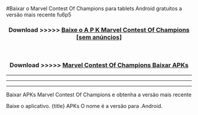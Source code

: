 #Baixar o Marvel Contest Of Champions   para tablets Android gratuitos a versão mais recente fu6p5


<div align="center">
<h3>Download >>>>> <a href="https://pt-web.web.app/?pt= Marvel Contest Of Champions ">Baixe o A P K Marvel Contest Of Champions  [sem anúncios]</a></h3><br>

<h3>Download >>>>> <a href="https://pt-web.web.app/?pt= Marvel Contest Of Champions ">Marvel Contest Of Champions  Baixar APKs</a></h3>
</div>

----------------------------------------------------------

----------------------------------------------------------

----------------------------------------------------------

Baixar APKs Marvel Contest Of Champions  e obtenha a versão mais recente

Baixe o aplicativo. {title} APKs O nome é a versão para .Android.


